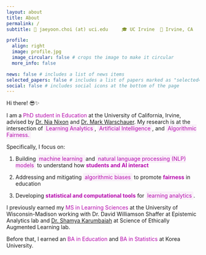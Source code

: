 ```yaml
---
layout: about
title: About
permalink: /
subtitle: 📧 jaeyoon.choi (at) uci.edu     🎓 UC Irvine  📍 Irvine, CA

profile:
  align: right
  image: profile.jpg
  image_circular: false # crops the image to make it circular
  more_info: false

news: false # includes a list of news items
selected_papers: false # includes a list of papers marked as "selected={true}"
social: false # includes social icons at the bottom of the page
---
```

Hi there! 😎✨

I am a <span style="color: #b509ac;">PhD student in Education</span> at the University of California, Irvine, advised by <a href = 'http://niadowell.com/'>Dr. Nia Nixon</a> and <a href ='https://markwarschauer.com/'>Dr. Mark Warschauer</a>. 
My research is at the intersection of <span style="background-color: rgba(181, 9, 172, 0.05); color: #b509ac; padding: 2px 4px; border-radius: 3px;">Learning Analytics</span>, <span style="background-color: rgba(181, 9, 172, 0.05); color: #b509ac; padding: 2px 4px; border-radius: 3px;">Artificial Intelligence</span>, and <span style="background-color: rgba(181, 9, 172, 0.05); color: #b509ac; padding: 2px 4px; border-radius: 3px;">Algorithmic Fairness.</span>

Specifically, I focus on:

  1. Building <span style="background-color: rgba(181, 9, 172, 0.05); color: #b509ac; padding: 2px 4px; border-radius: 3px;">machine learning </span>and <span style="background-color: rgba(181, 9, 172, 0.05); color: #b509ac; padding: 2px 4px; border-radius: 3px;">natural language processing (NLP) models</span> to understand how <span style="color: #b509ac; font-weight:bold;">students and AI interact</span>

  2. Addressing and mitigating <span style="background-color: rgba(181, 9, 172, 0.05); color: #b509ac; padding: 2px 4px; border-radius: 3px;"> algorithmic biases</span> to promote <span style="color: #b509ac; font-weight:bold;"> fairness</span> in education

  3. Developing <span style="color: #b509ac; font-weight:bold;">statistical and computational tools</span> for <span style="background-color: rgba(181, 9, 172, 0.05); color: #b509ac; padding: 2px 4px; border-radius: 3px;">learning analytics</span>.


I previously earned my <span style="color: #b509ac;"> MS in Learning Sciences</span> at the University of Wisconsin-Madison working with Dr. David Williamson Shaffer at Epistemic Analytics lab and <a href='https://shamya.github.io/'> Dr. Shamya Karumbaiah</a> at Science of Ethically Augmented Learning lab. 

Before that, I earned an <span style="color: #b509ac; ">BA in Education</span> and <span style="color: #b509ac;">BA in Statistics</span> at Korea University. 






